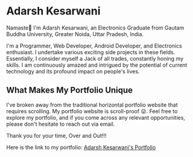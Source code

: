 # Adarsh Kesarwani

Namaste🙏 I'm Adarsh Kesarwani, an Electronics Graduate from Gautam Buddha University, Greater Noida, Uttar Pradesh, India.

I'm a Programmer, Web Developer, Android Developer, and Electronics enthusiast. I undertake various exciting side projects in these fields. Essentially, I consider myself a Jack of all trades, constantly honing my skills. I am continuously amazed and intrigued by the potential of current technology and its profound impact on people's lives.

## What Makes My Portfolio Unique
I've broken away from the traditional horizontal portfolio website that requires scrolling. My portfolio website is scroll-proof 😜. Feel free to explore my portfolio, and if you come across any relevant opportunities, please don't hesitate to reach out via email.

Thank you for your time,
Over and Out!!!

Here is the link to my portfolio:
[Adarsh Kesarwani's Portfolio](https://adarshkesarwani006.github.io/)
